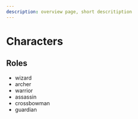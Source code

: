 ```yaml
---
description: overview page, short descritiption
---
```


# Characters

## Roles

* wizard
* archer
* warrior
* assassin
* crossbowman
* guardian

